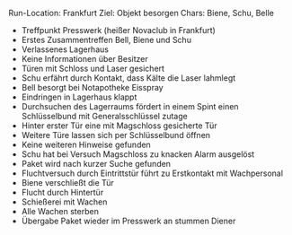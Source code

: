 Run-Location: Frankfurt
Ziel: Objekt besorgen
Chars: Biene, Schu, Belle

* Treffpunkt Presswerk (heißer Novaclub in Frankfurt)
* Erstes Zusammentreffen Bell, Biene und Schu
* Verlassenes Lagerhaus
* Keine Informationen über Besitzer
* Türen mit Schloss und Laser gesichert
* Schu erfährt durch Kontakt, dass Kälte die Laser lahmlegt
* Bell besorgt bei Notapotheke Eisspray
* Eindringen in Lagerhaus klappt
* Durchsuchen des Lagerraums fördert in einem Spint einen Schlüsselbund mit Generalsschlüssel zutage
* Hinter erster Tür eine mit Magschloss gesicherte Tür
* Weitere Türe lassen sich per Schlüsselbund öffnen
* Keine weiteren Hinweise gefunden
* Schu hat bei Versuch Magschloss zu knacken Alarm ausgelöst
* Paket wird nach kurzer Suche gefunden
* Fluchtversuch durch Eintrittstür führt zu Erstkontakt mit Wachpersonal
* Biene verschließt die Tür
* Flucht durch Hintertür
* Schießerei mit Wachen
* Alle Wachen sterben
* Übergabe Paket wieder im Presswerk an stummen Diener
